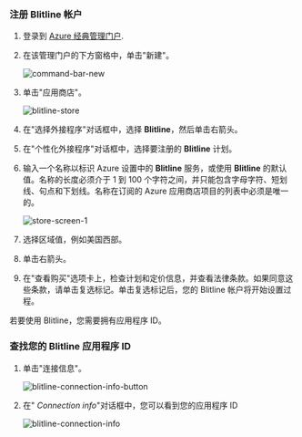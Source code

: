 
### 注册 Blitline 帐户

1. 登录到 [Azure 经典管理门户](https://manage.windowsazure.cn).

2. 在该管理门户的下方窗格中，单击"新建"。

	![command-bar-new][command-bar-new]

3. 单击"应用商店"。

	![blitline-store][blitline-store]

4. 在"选择外接程序"对话框中，选择 **Blitline**，然后单击右箭头。

5. 在"个性化外接程序"对话框中，选择要注册的 **Blitline** 计划。

6. 输入一个名称以标识 Azure 设置中的 **Blitline** 服务，或使用 **Blitline** 的默认值。名称的长度必须介于 1 到 100 个字符之间，并只能包含字母字符、短划线、句点和下划线。名称在订阅的 Azure 应用商店项目的列表中必须是唯一的。

	![store-screen-1][store-screen-1]

7. 选择区域值，例如美国西部。 

8. 单击右箭头。

9. 在"查看购买"选项卡上，检查计划和定价信息，并查看法律条款。如果同意这些条款，请单击复选标记。单击复选标记后，您的 Blitline 帐户将开始设置过程。 


若要使用 Blitline，您需要拥有应用程序 ID。

### 查找您的 Blitline 应用程序 ID ###

1. 单击"连接信息"。

	![blitline-connection-info-button][blitline-connection-info-button]

2. 在" *Connection info*"对话框中，您可以看到您的应用程序 ID

	![blitline-connection-info][blitline-connection-info]

<!--images-->

[command-bar-new]: ./media/blitline-signup/blitline_bar_new.png
[blitline-store]: ./media/blitline-signup/blitline_offerings_store.png
[store-screen-1]: ./media/blitline-signup/blitline_purchase.jpg
[blitline-connection-info-button]: ./media/blitline-signup/blitline_connection_info_button.png
[blitline-connection-info]: ./media/blitline-signup/blitline_connection_info_screen.jpeg

<!--HONumber=41-->
